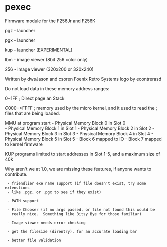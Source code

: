 # pexec
Firmware module for the F256Jr and F256K

pgz - launcher

pgx - launcher

kup - launcher (EXPERIMENTAL)

lbm - image viewer (8bit 256 color only)

256 - image viewer (320x200 or 320x240)

Written by dwsJason and csoren
Foenix Retro Systems logo by econtrerasd

Do not load data in these memory address ranges:

$0-$1FF       ; Direct page an Stack

$C000->$FFFF  ; memory used by the micro kernel, and it used to read the 
              ; files that are being loaded.

MMU at program start
	- Physical Memory Block 0 in Slot 0   
	- Physical Memory Block 1 in Slot 1
	- Physical Memory Block 2 in Slot 2
	- Physical Memory Block 3 in Slot 3
	- Physical Memory Block 4 in Slot 4
	- Physical Memory Block 5 in Slot 5
	- Block 6 mapped to IO
	- Block 7 mapped to kernel firmware

KUP programs limited to start addresses in Slot 1-5, and a maximum size of 40k

Why aren't we at 1.0, we are missing these features, if anyone wants to
contribute.

     - friendlier exe name support (if file doesn't exist, try some extenstions
     - like .pgz, or .pgx to see if they exist)

     - PATH support

     - File Chooser (if no args passed, or file not found this would be
       really nice.  Something like Bitsy Bye for those familiar)

     - Image viewer needs error checking

     - get the filesize (direntry), for an accurate loading bar

     - better file validation 
    
